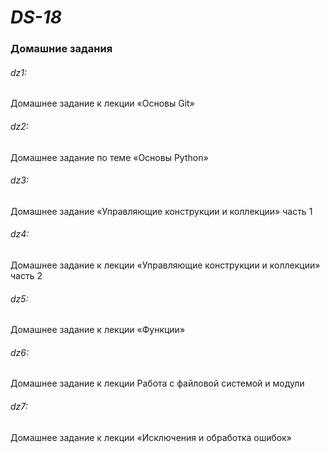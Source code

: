 # *DS-18*

### Домашние задания

###### dz1:
Домашнее задание к лекции «Основы Git»
###### dz2:
Домашнее задание по теме «Основы Python»
###### dz3:
Домашнее задание «Управляющие конструкции и коллекции» часть 1
###### dz4:
Домашнее задание к лекции «Управляющие конструкции и коллекции» часть 2
###### dz5:
Домашнее задание к лекции  «Функции»
###### dz6:
Домашнее задание к лекции Работа с файловой системой и модули
###### dz7:
Домашнее задание к лекции  «Исключения и обработка ошибок»

